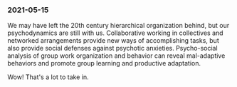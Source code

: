 ### 2021-05-15
We may have left the 20th century hierarchical organization behind, but our psychodynamics are still with us. Collaborative working in collectives and networked arrangements provide new ways of accomplishing tasks, but also provide social defenses against psychotic anxieties. Psycho-social analysis of group work organization and behavior can reveal mal-adaptive behaviors and promote group learning and productive adaptation.

Wow! That's a lot to take in.
